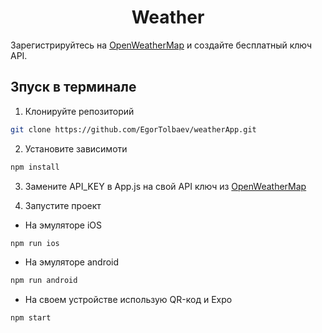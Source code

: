 <h1 style="text-align: center;">Weather</h1>

 Зарегистрируйтесь на [OpenWeatherMap](https://openweathermap.org/) и создайте бесплатный ключ API. 
## Зпуск в терминале
1. Клонируйте репозиторий
 ```bash
git clone https://github.com/EgorTolbaev/weatherApp.git
```
2. Установите зависимоти
 ```bash
npm install
```
3. Замените API_KEY в App.js на свой API ключ из [OpenWeatherMap](https://openweathermap.org/)

4. Запустите проект
-   На эмуляторе iOS
 ```bash
npm run ios
```
-   На эмуляторе android
 ```bash
npm run android
```
-   На своем устройстве использую QR-код и Expo
 ```bash
npm start
```
